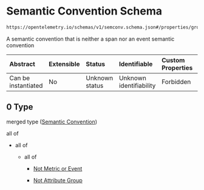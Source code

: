# Semantic Convention Schema

```txt
https://opentelemetry.io/schemas/v1/semconv.schema.json#/properties/groups/items/anyOf/0
```

A semantic convention that is neither a span nor an event semantic convention

| Abstract            | Extensible | Status         | Identifiable            | Custom Properties | Additional Properties | Access Restrictions | Defined In                                                                           |
| :------------------ | :--------- | :------------- | :---------------------- | :---------------- | :-------------------- | :------------------ | :----------------------------------------------------------------------------------- |
| Can be instantiated | No         | Unknown status | Unknown identifiability | Forbidden         | Allowed               | none                | [semconv.schema.json\*](../../../schemas/semconv.schema.json "open original schema") |

## 0 Type

merged type ([Semantic Convention](../groups/semconv-properties-groups-semantic-convention-anyof-semantic-convention.md))

all of

* all of

  * all of

    * [Not Metric or Event](../semantic/semconv-opentelemetry-semantic-convention-schema-definitions-semantic-convention-base-allof-not-metric-or-event.md "check type definition")

    * [Not Attribute Group](../semantic/semconv-opentelemetry-semantic-convention-schema-definitions-semantic-convention-base-allof-not-attribute-group.md "check type definition")

